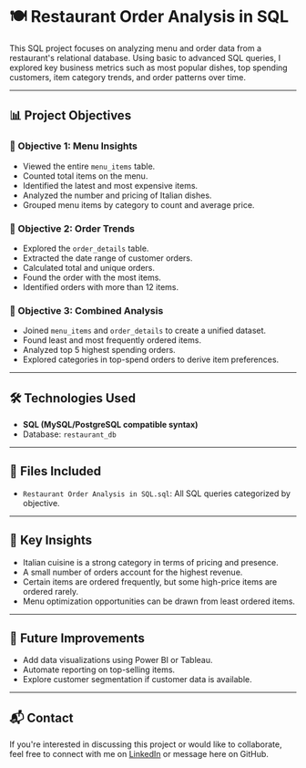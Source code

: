 # 🍽️ Restaurant Order Analysis in SQL

This SQL project focuses on analyzing menu and order data from a restaurant's relational database. Using basic to advanced SQL queries, I explored key business metrics such as most popular dishes, top spending customers, item category trends, and order patterns over time.

---

## 📊 Project Objectives

### 🔹 Objective 1: Menu Insights
- Viewed the entire `menu_items` table.
- Counted total items on the menu.
- Identified the latest and most expensive items.
- Analyzed the number and pricing of Italian dishes.
- Grouped menu items by category to count and average price.

### 🔹 Objective 2: Order Trends
- Explored the `order_details` table.
- Extracted the date range of customer orders.
- Calculated total and unique orders.
- Found the order with the most items.
- Identified orders with more than 12 items.

### 🔹 Objective 3: Combined Analysis
- Joined `menu_items` and `order_details` to create a unified dataset.
- Found least and most frequently ordered items.
- Analyzed top 5 highest spending orders.
- Explored categories in top-spend orders to derive item preferences.

---

## 🛠️ Technologies Used
- **SQL (MySQL/PostgreSQL compatible syntax)**
- Database: `restaurant_db`

---

## 📂 Files Included
- `Restaurant Order Analysis in SQL.sql`: All SQL queries categorized by objective.

---

## 📌 Key Insights
- Italian cuisine is a strong category in terms of pricing and presence.
- A small number of orders account for the highest revenue.
- Certain items are ordered frequently, but some high-price items are ordered rarely.
- Menu optimization opportunities can be drawn from least ordered items.

---

## 🚀 Future Improvements
- Add data visualizations using Power BI or Tableau.
- Automate reporting on top-selling items.
- Explore customer segmentation if customer data is available.

---

## 📬 Contact
If you're interested in discussing this project or would like to collaborate, feel free to connect with me on [LinkedIn](https://www.linkedin.com/) or message here on GitHub.

